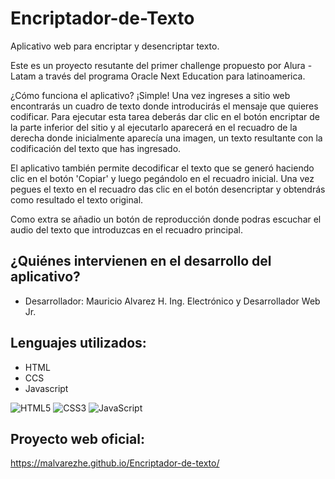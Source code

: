 # Encriptador-de-Texto

Aplicativo web para encriptar y desencriptar texto.

Este es un proyecto resutante del primer challenge propuesto por Alura - Latam a través del programa Oracle Next Education para latinoamerica. 

¿Cómo funciona el aplicativo? ¡Simple! Una vez ingreses a sitio web encontrarás un cuadro de texto donde introducirás el mensaje que quieres codificar. Para ejecutar esta tarea deberás dar clic en el botón encriptar de la parte inferior del sitio y al ejecutarlo aparecerá en el recuadro de la derecha donde inicialmente aparecía una imagen, un texto resultante con la codificación del texto que has ingresado.

El aplicativo también permite decodificar el texto que se generó haciendo clic en el botón 'Copiar' y luego pegándolo en el recuadro inicial. Una vez pegues el texto en el recuadro das clic en el botón desencriptar y obtendrás como resultado el texto original.

Como extra se añadio un botón de reproducción donde podras escuchar el audio del texto que introduzcas en el recuadro principal. 

## ¿Quiénes intervienen en el desarrollo del aplicativo?
- Desarrollador: Mauricio Alvarez H. Ing. Electrónico y Desarrollador Web Jr.  

## Lenguajes utilizados:
- HTML
- CCS
- Javascript

![HTML5](https://img.shields.io/badge/HTML5-E34F26?style=for-the-badge&logo=html5&logoColor=white)
![CSS3](https://img.shields.io/badge/CSS3-1572B6?style=for-the-badge&logo=css3&logoColor=white)
![JavaScript](https://img.shields.io/badge/JavaScript-323330?style=for-the-badge&logo=javascript&logoColor=F7DF1E)

## Proyecto web oficial:
https://malvarezhe.github.io/Encriptador-de-texto/
